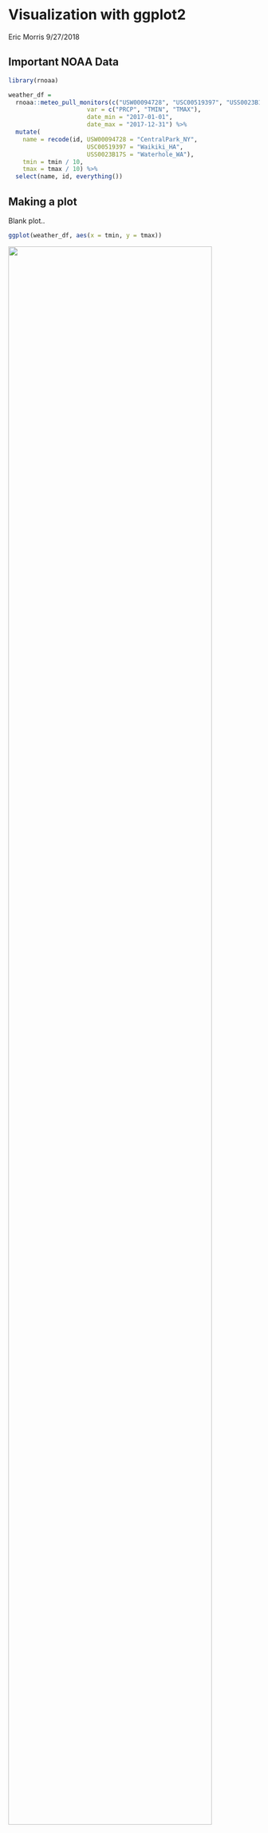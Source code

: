 Visualization with ggplot2
================
Eric Morris
9/27/2018

Important NOAA Data
-------------------

``` r
library(rnoaa)

weather_df = 
  rnoaa::meteo_pull_monitors(c("USW00094728", "USC00519397", "USS0023B17S"),
                      var = c("PRCP", "TMIN", "TMAX"), 
                      date_min = "2017-01-01",
                      date_max = "2017-12-31") %>%
  mutate(
    name = recode(id, USW00094728 = "CentralPark_NY", 
                      USC00519397 = "Waikiki_HA",
                      USS0023B17S = "Waterhole_WA"),
    tmin = tmin / 10,
    tmax = tmax / 10) %>%
  select(name, id, everything())
```

Making a plot
-------------

Blank plot..

``` r
ggplot(weather_df, aes(x = tmin, y = tmax))
```

<img src="viz_1_files/figure-markdown_github/unnamed-chunk-1-1.png" width="90%" />

Scatterplot

``` r
ggplot(weather_df, aes(x = tmin, y = tmax)) + 
  geom_point()
```

    ## Warning: Removed 15 rows containing missing values (geom_point).

<img src="viz_1_files/figure-markdown_github/unnamed-chunk-2-1.png" width="90%" />

Filtering Central Park without having to also create a new data frame

``` r
weather_df %>% 
  filter(name == "CentralPark_NY") %>% 
  ggplot(aes(x = tmin, y = tmax)) + 
  geom_point()
```

<img src="viz_1_files/figure-markdown_github/unnamed-chunk-3-1.png" width="90%" />

More plot options
-----------------

``` r
ggplot(weather_df, aes(x = tmin, y = tmax)) + 
  geom_point(aes(color = name))
```

    ## Warning: Removed 15 rows containing missing values (geom_point).

<img src="viz_1_files/figure-markdown_github/unnamed-chunk-4-1.png" width="90%" />

Add a geom (se = FALSE will turn off confidence bands)

``` r
ggplot(weather_df, aes(x = tmin, y = tmax)) + 
  geom_point(aes(color = name)) + 
  geom_smooth(se = FALSE)
```

    ## `geom_smooth()` using method = 'gam' and formula 'y ~ s(x, bs = "cs")'

    ## Warning: Removed 15 rows containing non-finite values (stat_smooth).

    ## Warning: Removed 15 rows containing missing values (geom_point).

<img src="viz_1_files/figure-markdown_github/unnamed-chunk-5-1.png" width="90%" />

Making points more transparent

``` r
ggplot(weather_df, aes(x = tmin, y = tmax)) + 
  geom_point(aes(color = name), alpha = 0.4) + 
  geom_smooth(se = FALSE)
```

    ## `geom_smooth()` using method = 'gam' and formula 'y ~ s(x, bs = "cs")'

    ## Warning: Removed 15 rows containing non-finite values (stat_smooth).

    ## Warning: Removed 15 rows containing missing values (geom_point).

<img src="viz_1_files/figure-markdown_github/unnamed-chunk-6-1.png" width="90%" />

Adding some more options and switching everything around

``` r
ggplot(weather_df, aes(x = tmin, y = tmax, color = name)) + 
  geom_point(alpha = 0.4) + 
  geom_smooth(se = FALSE)
```

    ## `geom_smooth()` using method = 'loess' and formula 'y ~ x'

    ## Warning: Removed 15 rows containing non-finite values (stat_smooth).

    ## Warning: Removed 15 rows containing missing values (geom_point).

<img src="viz_1_files/figure-markdown_github/unnamed-chunk-7-1.png" width="90%" />

Facetting...

``` r
ggplot(weather_df, aes(x = tmin, y = tmax, color = name)) + 
  geom_point(alpha = 0.4) + 
  geom_smooth(se = FALSE) +
  facet_grid( ~ name)
```

    ## `geom_smooth()` using method = 'loess' and formula 'y ~ x'

    ## Warning: Removed 15 rows containing non-finite values (stat_smooth).

    ## Warning: Removed 15 rows containing missing values (geom_point).

<img src="viz_1_files/figure-markdown_github/unnamed-chunk-8-1.png" width="90%" />

A more interesting plot

``` r
ggplot(weather_df, aes(x = date, y = tmax, color = name)) + 
  geom_point()
```

    ## Warning: Removed 3 rows containing missing values (geom_point).

<img src="viz_1_files/figure-markdown_github/unnamed-chunk-9-1.png" width="90%" />

Lines instead of points

``` r
ggplot(weather_df, aes(x = date, y = tmax, color = name)) + 
  geom_line()
```

<img src="viz_1_files/figure-markdown_github/unnamed-chunk-10-1.png" width="90%" />

Back to points and adding more stuff

``` r
ggplot(weather_df, aes(x = date, y = tmax, color = name)) + 
  geom_point(aes(size = prcp), alpha = .5) +
  geom_smooth(se = FALSE) + 
  facet_grid(. ~ name)
```

    ## `geom_smooth()` using method = 'loess' and formula 'y ~ x'

    ## Warning: Removed 3 rows containing non-finite values (stat_smooth).

    ## Warning: Removed 3 rows containing missing values (geom_point).

<img src="viz_1_files/figure-markdown_github/unnamed-chunk-11-1.png" width="90%" />

``` r
ggplot(weather_df, aes(x = date, y = tmax, color = name, size = prcp)) + 
  geom_point(alpha = .5) +
  geom_smooth(se = FALSE) + 
  facet_grid(. ~ name)
```

    ## `geom_smooth()` using method = 'loess' and formula 'y ~ x'

    ## Warning: Removed 3 rows containing non-finite values (stat_smooth).

    ## Warning: Removed 3 rows containing missing values (geom_point).

<img src="viz_1_files/figure-markdown_github/unnamed-chunk-12-1.png" width="90%" />

Univariate Plots
----------------

Histogram

``` r
ggplot(weather_df, aes(x = tmax)) + 
  geom_histogram()
```

    ## `stat_bin()` using `bins = 30`. Pick better value with `binwidth`.

    ## Warning: Removed 3 rows containing non-finite values (stat_bin).

<img src="viz_1_files/figure-markdown_github/unnamed-chunk-13-1.png" width="90%" />

``` r
ggplot(weather_df, aes(x = tmax, fill = name)) + 
  geom_histogram()
```

    ## `stat_bin()` using `bins = 30`. Pick better value with `binwidth`.

    ## Warning: Removed 3 rows containing non-finite values (stat_bin).

<img src="viz_1_files/figure-markdown_github/unnamed-chunk-14-1.png" width="90%" />

Density mapping

``` r
ggplot(weather_df, aes(x = tmax, fill = name)) + 
  geom_density(alpha = 0.5)
```

    ## Warning: Removed 3 rows containing non-finite values (stat_density).

<img src="viz_1_files/figure-markdown_github/unnamed-chunk-15-1.png" width="90%" />

Boxplots

``` r
ggplot(weather_df, aes(x = name, y = tmax)) + 
  geom_boxplot()
```

    ## Warning: Removed 3 rows containing non-finite values (stat_boxplot).

<img src="viz_1_files/figure-markdown_github/unnamed-chunk-16-1.png" width="90%" />

Violin plot?

``` r
ggplot(weather_df, aes(x = name, y = tmax)) + 
  geom_violin()
```

    ## Warning: Removed 3 rows containing non-finite values (stat_ydensity).

<img src="viz_1_files/figure-markdown_github/unnamed-chunk-17-1.png" width="90%" />

ggridges, flipping violins

``` r
ggplot(weather_df, aes(x = tmax, y = name)) + 
  geom_density_ridges()
```

    ## Picking joint bandwidth of 1.84

    ## Warning: Removed 3 rows containing non-finite values (stat_density_ridges).

<img src="viz_1_files/figure-markdown_github/unnamed-chunk-18-1.png" width="90%" />

Saving plots -&gt; adding little knitr snippet at beginning of markdown to make all graphs the same consistent size as well as increasing font size for when you save plots

``` r
weather_plot = ggplot(weather_df, aes(x = tmin, y = tmax)) + 
  geom_point(aes(color = name), alpha = .5) 

ggsave("weather_plot.pdf", weather_plot, width = 8, height = 5)
```

    ## Warning: Removed 15 rows containing missing values (geom_point).
